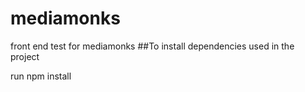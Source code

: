 # mediamonks
 front end test for mediamonks
##To install dependencies used in the project 

run npm install